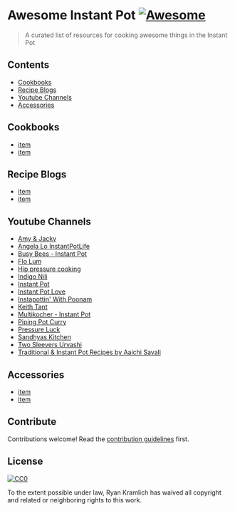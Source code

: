 # Awesome Instant Pot [![Awesome](https://cdn.rawgit.com/sindresorhus/awesome/d7305f38d29fed78fa85652e3a63e154dd8e8829/media/badge.svg)](https://github.com/sindresorhus/awesome)

> A curated list of resources for cooking awesome things in the Instant Pot


## Contents

- [Cookbooks](#cookbooks)
- [Recipe Blogs](#recipe-blogs)
- [Youtube Channels](#youtube-channels)
- [Accessories](#accessories)


## Cookbooks

- [item](url)
- [item](url)


## Recipe Blogs

- [item](url)
- [item](url)


## Youtube Channels

- [Amy & Jacky](https://www.youtube.com/channel/UC_CoMTkmck2TFXArC1BYeLg)
- [Angela Lo InstantPotLife](https://www.youtube.com/channel/UCMo49lXEAQaDgLnGmJtDOCA)
- [Busy Bees - Instant Pot](https://www.youtube.com/channel/UCyipqzlJ_dtC4CsWrBxKyfg)
- [Flo Lum](https://www.youtube.com/user/flolum)
- [Hip pressure cooking](https://www.youtube.com/user/hipcooking)
- [Indigo Nili](https://www.youtube.com/user/nilihcg)
- [Instant Pot](https://www.youtube.com/user/TheInstantpot)
- [Instant Pot Love](https://www.youtube.com/channel/UCOFwZaxjIaSbKd_JObWNqkg)
- [Instapottin' With Poonam](https://www.youtube.com/channel/UCsJp7aFzqkRFGV22_g3QZFw)
- [Keith Tant](https://www.youtube.com/channel/UCmHhi8Dm9Ehl2akKDSNceVQ/feed)
- [Multikocher - Instant Pot](https://www.youtube.com/channel/UCqeRjiZYlT7LX3jhuc-Cpzg/featured)
- [Piping Pot Curry](https://www.youtube.com/channel/UC929bqkJli6q9GGha87rvig)
- [Pressure Luck](https://www.youtube.com/channel/UCWP5zYusIJqJCK27A0NlAKg)
- [Sandhyas Kitchen](https://www.youtube.com/channel/UCG3PYGfJrMsOquOzGWkjZYA/featured)
- [Two Sleevers Urvashi](https://www.youtube.com/channel/UCh2s855nQILHVX7Lpqy1HVA)
- [Traditional & Instant Pot Recipes by Aaichi Savali](https://www.youtube.com/channel/UCxdHoBcJv2VdC1UqEnub6ag)


## Accessories

- [item](url)
- [item](url)


## Contribute

Contributions welcome! Read the [contribution guidelines](contributing.md) first.


## License

[![CC0](http://mirrors.creativecommons.org/presskit/buttons/88x31/svg/cc-zero.svg)](http://creativecommons.org/publicdomain/zero/1.0)

To the extent possible under law, Ryan Kramlich has waived all copyright and
related or neighboring rights to this work.
